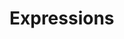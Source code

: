 <script setup>
import GameSwitcher from '@theme/components/GameSwitcher.vue'
import { Game } from '@theme/components/preferences'
</script>

# Expressions

<GameSwitcher :games="[Game.iw4, Game.iw5]" />
